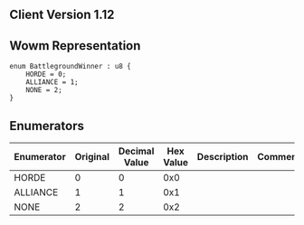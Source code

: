 ## Client Version 1.12

## Wowm Representation
```rust,ignore
enum BattlegroundWinner : u8 {
    HORDE = 0;    
    ALLIANCE = 1;    
    NONE = 2;    
}

```
## Enumerators
| Enumerator | Original | Decimal Value | Hex Value | Description | Comment |
| --------- | -------- | ------------- | --------- | ----------- | ------- |
| HORDE | 0 | 0 | 0x0 |  |  |
| ALLIANCE | 1 | 1 | 0x1 |  |  |
| NONE | 2 | 2 | 0x2 |  |  |
